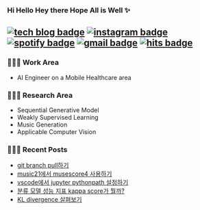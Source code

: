 ### Hi Hello Hey there Hope All is Well ✨ 
[![tech blog badge](https://img.shields.io/badge/Tech%20Blog-8066F3?style=flat-square&logo=Github&logoColor=white&link=https://rimiiii.github.io/)](https://doodleryul.github.io)
[![instagram badge](https://img.shields.io/badge/Instagram-E4405F?style=flat-square&logo=Instagram&logoColor=white&link=https://www.instagram.com/rimiiii_u)](https://www.instagram.com/doodleryul/)
[![spotify badge](https://img.shields.io/badge/spotify-1DB954?style=flat-square&logo=spotify&logoColor=white&link=https://open.spotify.com/user/31pxeueydqcrri4klsx73pztj2ay)](https://open.spotify.com/user/31pxeueydqcrri4klsx73pztj2ay)
[![gmail badge](https://img.shields.io/badge/Gmail-d14836?style=flat-square&logo=Gmail&logoColor=white&link=rimiiii.u@gmail.com)](mailto:rimiiii.u@gmail.com)
[![hits badge](https://hits.seeyoufarm.com/api/count/incr/badge.svg?url=https%3A%2F%2Fgithub.com%2Fdoodleryul&count_bg=%233D89C8&title_bg=%23555555&icon=github.svg&icon_color=%23E7E7E7&title=hits&edge_flat=false)](https://hits.seeyoufarm.com)
---
### 👩🏻‍💻 Work Area
- AI Engineer on a Mobile Healthcare area

### 👩🏻‍🎓 Research Area
- Sequential Generative Model
- Weakly Supervised Learning
- Music Generation
- Applicable Computer Vision

### 👩🏻‍🏫 Recent Posts
- [git branch pull하기](https://doodleryul.github.io/dev/2022-12-23-16-git-pull-branch/)
- [music21에서 musescore4 사용하기](https://doodleryul.github.io/dev/2022-12-23-15-music21/)
- [vscode에서 jupyter pythonpath 설정하기](https://doodleryul.github.io/dev/2022-12-11-14-vscode-pythonpath/)
- [분류 모델 성능 지표 kappa score가 뭘까?](https://doodleryul.github.io/dev/2022-12-09-13-kappa-score/)
- [KL divergence 살펴보기](https://doodleryul.github.io/dev/2022-11-25-12-kl-div/)
